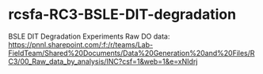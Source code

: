 # rcsfa-RC3-BSLE-DIT-degradation
BSLE DIT Degradation Experiments
Raw DO data: https://pnnl.sharepoint.com/:f:/r/teams/Lab-FieldTeam/Shared%20Documents/Data%20Generation%20and%20Files/RC3/00_Raw_data_by_analysis/INC?csf=1&web=1&e=xNIdrj
